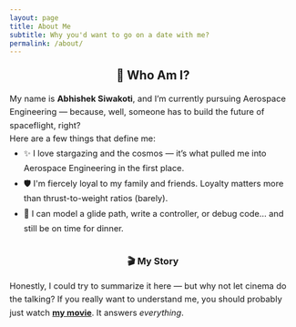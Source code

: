 ```yaml
---
layout: page
title: About Me
subtitle: Why you'd want to go on a date with me?
permalink: /about/
---
```


<h2 style="text-align: center; margin-top: 1em;">👋 Who Am I?</h2>

<p style="max-width: 800px; margin: auto; font-size: 1.05em; line-height: 1.6;">
  My name is <strong>Abhishek Siwakoti</strong>, and I’m currently pursuing Aerospace Engineering — because, well, someone has to build the future of spaceflight, right?
</p>

<p style="max-width: 800px; margin: auto; font-size: 1.05em; line-height: 1.6;">
  Here are a few things that define me:
</p>

<ul style="max-width: 800px; margin: auto; font-size: 1.05em; line-height: 1.8;">
  <li>✨ I love stargazing and the cosmos — it’s what pulled me into Aerospace Engineering in the first place.</li>
  <li>🛡️ I'm fiercely loyal to my family and friends. Loyalty matters more than thrust-to-weight ratios (barely).</li>
  <li>📐 I can model a glide path, write a controller, or debug code... and still be on time for dinner.</li>
</ul>

<h3 style="text-align: center; margin-top: 2em;">🎬 My Story</h3>

<p style="max-width: 800px; margin: auto; font-size: 1.05em; line-height: 1.6;">
  Honestly, I could try to summarize it here — but why not let cinema do the talking? If you really want to understand me, you should probably just watch 
  <a href="https://en.wikipedia.org/wiki/The_Princess_Bride_%28film%29" target="_blank"><strong>my movie</strong></a>. It answers <em>everything</em>.
</p>
